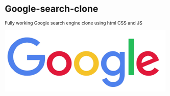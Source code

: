 
# Google-search-clone

Fully working Google search engine clone using html CSS and JS

![Logo](./images/logo.jpg)


